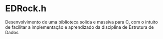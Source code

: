 # EDRock.h
Desenvolvimento de uma biblioteca solida e massiva para C, com o intuito de facilitar a implementação e aprendizado da disciplina de Estrutura de Dados
